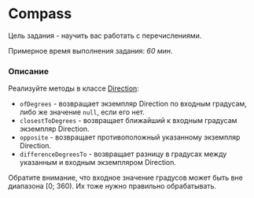 # Compass

Цель задания - научить вас работать с перечислениями. 

Примерное время выполнения задания: _60 мин_.

### Описание 
Реализуйте методы в классе [Direction](src/main/java/com/epam/training/student_Sergei_Bespalov/Direction.java):
- `ofDegrees` - возвращает экземпляр Direction по входным градусам, либо же значение `null`, если его нет. 
- `closestToDegrees` - возвращает ближайший к входным градусам экземпляр Direction.
- `opposite` - возвращает противоположный указанному экземпляр Direction.
- `differenceDegreesTo` - возвращает разницу в градусах между указанным и входным экземпляром Direction.

Обратите внимание, что входное значение градусов может быть вне диапазона [0; 360).
Их тоже нужно правильно обрабатывать.